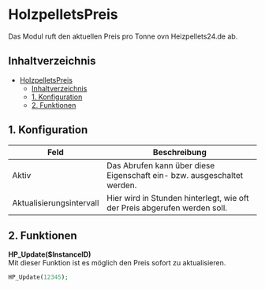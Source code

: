 # HolzpelletsPreis
Das Modul ruft den aktuellen Preis pro Tonne ovn Heizpellets24.de ab.
    
## Inhaltverzeichnis
- [HolzpelletsPreis](#holzpelletspreis)
  - [Inhaltverzeichnis](#inhaltverzeichnis)
  - [1. Konfiguration](#1-konfiguration)
  - [2. Funktionen](#2-funktionen)

## 1. Konfiguration

Feld | Beschreibung
------------ | ----------------
Aktiv | Das Abrufen kann über diese Eigenschaft ein- bzw. ausgeschaltet werden.
Aktualisierungsintervall | Hier wird in Stunden hinterlegt, wie oft der Preis abgerufen werden soll.
## 2. Funktionen

**HP_Update($InstanceID)**\
Mit dieser Funktion ist es möglich den Preis sofort zu aktualisieren.
```php
HP_Update(12345);
```
